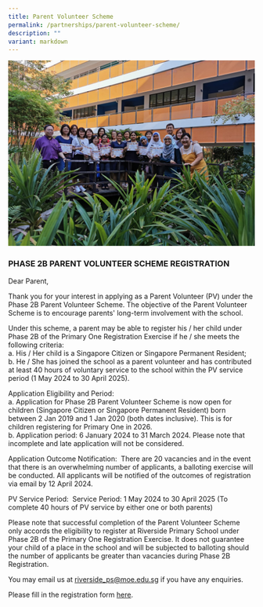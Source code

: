 ```yaml
---
title: Parent Volunteer Scheme
permalink: /partnerships/parent-volunteer-scheme/
description: ""
variant: markdown
---
```

![](/images/PSG_AGM_2.jpg)

### PHASE 2B PARENT VOLUNTEER SCHEME REGISTRATION
Dear Parent,

Thank you for your interest in applying as a Parent Volunteer (PV) under the Phase 2B Parent Volunteer Scheme. The objective of the Parent Volunteer Scheme is to encourage parents' long-term involvement with the school.

Under this scheme, a parent may be able to register his / her child under Phase 2B of the Primary One Registration Exercise if he / she meets the following criteria:
<br>a. His / Her child is a Singapore Citizen or Singapore Permanent Resident;
<br>b. He / She has joined the school as a parent volunteer and has contributed at least 40 hours of voluntary service to the school within the PV service period (1 May 2024 to 30 April 2025).

Application Eligibility and Period:
<br>a. Application for Phase 2B Parent Volunteer Scheme is now open for children (Singapore Citizen or Singapore Permanent Resident) born between 2 Jan 2019 and 1 Jan 2020 (both dates inclusive). This is for children registering for Primary One in 2026.
<br>b. Application period: 6 January 2024 to 31 March 2024. Please note that incomplete and late application will not be considered.

Application Outcome Notification:&nbsp; There are 20 vacancies and in the event that there is an overwhelming number of applicants, a balloting exercise will be conducted. All applicants will be notified of the outcomes of registration via email by 12 April 2024.

PV Service Period:&nbsp; Service Period: 1 May 2024 to 30 April 2025 (To complete 40 hours of PV service by either one or both parents)

Please note that successful completion of the Parent Volunteer Scheme only accords the eligibility to register at Riverside Primary School under Phase 2B of the Primary One Registration Exercise. It does not guarantee your child of a place in the school and will be subjected to balloting should the number of applicants be greater than vacancies during Phase 2B Registration.

You may email us at [riverside\_ps@moe.edu.sg](mailto:riverside_ps@moe.edu.sg) if you have any enquiries.

Please fill in the registration form <a href="https://form.gov.sg/658bb181b8598f0012362bfb" target="blank">here</a>.